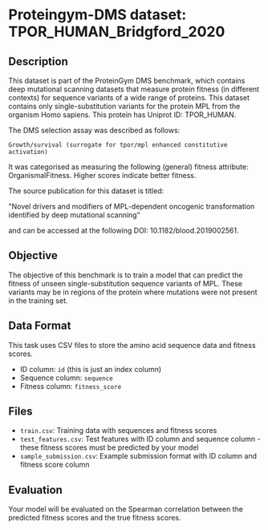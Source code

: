 
# Proteingym-DMS dataset: TPOR_HUMAN_Bridgford_2020

## Description

This dataset is part of the ProteinGym DMS benchmark, which contains deep mutational scanning datasets that measure
protein fitness (in different contexts) for sequence variants of a wide range of proteins. This dataset contains
only single-substitution variants for the protein MPL from the organism Homo sapiens. This protein has Uniprot ID: TPOR_HUMAN. 

The DMS selection assay was described as follows: 

    Growth/survival (surrogate for tpor/mpl enhanced constitutive activation)

It was categorised as measuring the following (general) fitness attribute: OrganismalFitness. Higher scores indicate better fitness.

The source publication for this dataset is titled: 

"Novel drivers and modifiers of MPL-dependent oncogenic transformation identified by deep mutational scanning"

and can be accessed at the following DOI: 10.1182/blood.2019002561.

## Objective

The objective of this benchmark is to train a model that can predict the fitness of unseen single-substitution sequence variants of MPL.
These variants may be in regions of the protein where mutations were not present in the training set.

## Data Format

This task uses CSV files to store the amino acid sequence data and fitness scores.
- ID column: `id` (this is just an index column)
- Sequence column: `sequence`
- Fitness column: `fitness_score`

## Files

- `train.csv`: Training data with sequences and fitness scores
- `test_features.csv`: Test features with ID column and sequence column - these fitness scores must be predicted by your model
- `sample_submission.csv`: Example submission format with ID column and fitness score column

## Evaluation

Your model will be evaluated on the Spearman correlation between the predicted fitness scores and the true fitness scores.
